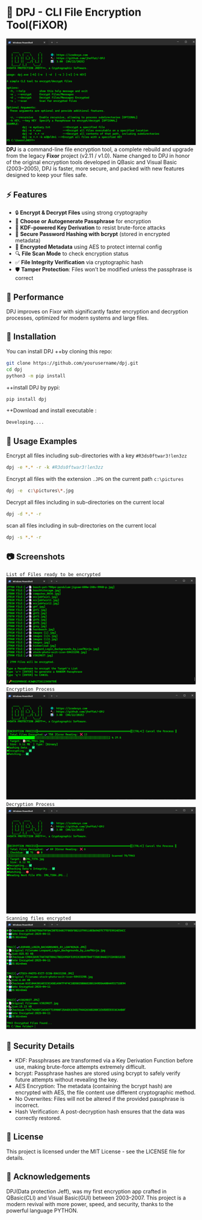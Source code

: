 # 🔐 DPJ - CLI File Encryption Tool(FiXOR)

![Alt text](https://github.com/jheffat/-DPJ/blob/main/scrnsht/intro.png)
**DPJ** is a command-line file encryption tool, a complete rebuild and upgrade from the legacy **Fixor** project (v2.11 / v1.0). Name changed to DPJ 
 in honor of the original encryption tools developed in QBasic and Visual Basic (2003–2005), DPJ is faster, more secure, and packed with new features designed to keep your files safe.

## ⚡ Features

- 🔒 **Encrypt & Decrypt Files** using strong cryptography
- 🧠 **Choose or Autogenerate Passphrase** for encryption
- 🔐 **KDF-powered Key Derivation** to resist brute-force attacks
- 🧂 **Secure Password Hashing with bcrypt** (stored in encrypted metadata)
- 🧬 **Encrypted Metadata** using AES to protect internal config
- 🔍 **File Scan Mode** to check encryption status
- ✅ **File Integrity Verification** via cryptographic hash
- 🛡️ **Tamper Protection**: Files won’t be modified unless the passphrase is correct

## 🚀 Performance

DPJ improves on Fixor with significantly faster encryption and decryption processes, optimized for modern systems and large files.

## 🔧 Installation

You can install DPJ 
  ++by cloning this repo:

```bash
git clone https://github.com/yourusername/dpj.git
cd dpj
python3 -m pip install
``` 
  ++install DPJ by pypi:
```bash
pip install dpj
```
  ++Download and install executable :
```bash
Developing....
```


## 🧪 Usage Examples
Encrypt all files including sub-directories with a key `#R3ds0ftwar3!len3zz`
```bash
dpj -e *.* -r -k #R3ds0ftwar3!len3zz    
```
Encrypt all files with the extension  `.JPG` on the current path `c:\pictures`
```bash
dpj -e  c:\pictures\*.jpg     
```
Decrypt all files including in sub-directories on the current local
```bash
dpj -d *.* -r  
```
scan all files including in sub-directories on the current local 
```bash
dpj -s *.* -r  
```
## 📷 Screenshots
`List of Files ready to be encrypted`
![Alt text](https://github.com/jheffat/-DPJ/blob/main/scrnsht/List%20to%20encrypt.png)
`Encryption Process`
![](https://github.com/jheffat/-DPJ/blob/main/scrnsht/Encrypting.png)
`Decryption Process`
![Alt text](https://github.com/jheffat/-DPJ/blob/main/scrnsht/Decrypting.png)
`Scanning files encrypted`
![Alt text](https://github.com/jheffat/-DPJ/blob/main/scrnsht/Scaning%20%20encrypted%20file.png)



## 🔐 Security Details

- KDF: Passphrases are transformed via a Key Derivation Function before use, making brute-force attempts extremely difficult.
- bcrypt: Passphrase hashes are stored using bcrypt to safely verify future attempts without revealing the key.
- AES Encryption: The metadata (containing the bcrypt hash) are encrypted with AES, the file content use different cryptographic method.
- No Overwrites: Files will not be altered if the provided passphrase is incorrect.
- Hash Verification: A post-decryption hash ensures that the data was correctly restored.

## 📜 License
This project is licensed under the MIT License - see the LICENSE file for details.

## 🙌 Acknowledgements
DPJ(Data protection Jeff), was my first encryption app crafted in QBasic(CLI) and Visual Basic(GUI) between 2003–2007. This project is a modern revival with more power, speed, and security, thanks to the powerful language PYTHON. 
